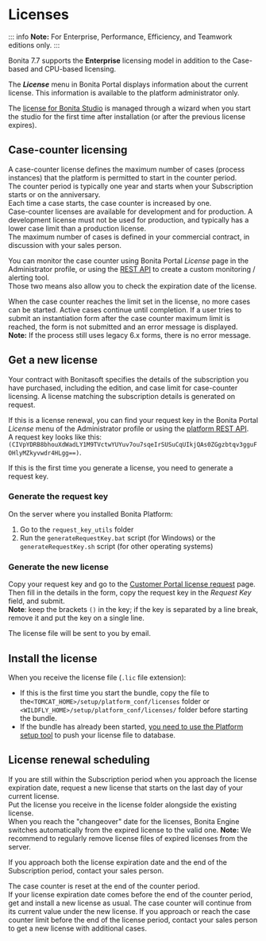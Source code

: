 # Licenses

::: info
**Note:** For Enterprise, Performance, Efficiency, and Teamwork editions only.
:::

Bonita 7.7 supports the **Enterprise** licensing model in addition to the Case-based and CPU-based licensing.  

The **_License_** menu in Bonita Portal displays information about the current license. This information is available to the platform administrator only.

The [license for Bonita Studio](bonita-bpm-studio-installation.md) is managed through a wizard when you start the studio for the first time after installation (or after the previous license expires).

## Case-counter licensing

A case-counter license defines the maximum number of cases (process instances) that the platform is permitted to start in the counter period.  
The counter period is typically one year and starts when your Subscription starts or on the anniversary.  
Each time a case starts, the case counter is increased by one.  
Case-counter licenses are available for development and for production. A development license must not be used for production, and typically has a lower case limit than a production license.  
The maximum number of cases is defined in your commercial contract, in discussion with your sales person.

You can monitor the case counter using Bonita Portal *License* page in the Administrator profile, or using the [REST API](platform-api.md#license) to create a custom monitoring / alerting tool.  
Those two means also allow you to check the expiration date of the license.

When the case counter reaches the limit set in the license, no more cases can be started. Active cases continue until completion.
If a user tries to submit an instantiation form after the case counter maximum limit is reached, the form is not submitted and an error message is displayed.  
**Note:** If the process still uses legacy 6.x forms, there is no error message.

## Get a new license

Your contract with Bonitasoft specifies the details of the subscription you have purchased, including the edition, and case limit for case-counter licensing. A license matching the subscription details is generated on request.

If this is a license renewal, you can find your request key in the Bonita Portal *License* menu of the Administrator profile or using the [platform REST API](platform-api.md#license).  
A request key looks like this: `(CIVpYDRB8bhouXdWadLY1M9TVctwYUYuv7ou7sqeIrSUSuCqUIkjQAs0ZGgzbtqv3gguFOHlyMZkyvwdr4HLgg==)`.

If this is the first time you generate a license, you need to generate a request key.

### Generate the request key

On the server where you installed Bonita Platform:  
1. Go to the `request_key_utils` folder
2. Run the `generateRequestKey.bat` script (for Windows) or the `generateRequestKey.sh` script (for other operating systems)

### Generate the new license

Copy your request key and go to the [Customer Portal license request](https://customer.bonitasoft.com/license/request) page.  
Then fill in the details in the form, copy the request key in the *Request Key* field, and submit.  
**Note**: keep the brackets `()` in the key; if the key is separated by a line break, remove it and put the key on a single line.

The license file will be sent to you by email.

## Install the license

When you receive the license file (`.lic` file extension):
- If this is the first time you start the bundle, copy the file to the`<TOMCAT_HOME>/setup/platform_conf/licenses` folder or `<WILDFLY_HOME>/setup/platform_conf/licenses/` folder before starting the bundle.
- If the bundle has already been started, [you need to use the Platform setup tool](BonitaBPM_platform_setup.md#update_platform_conf) to push your license file to database.

## License renewal scheduling

If you are still within the Subscription period when you approach the license expiration date, request a new license that starts on the last day of your current license.  
Put the license you receive in the license folder alongside the existing license.  
When you reach the "changeover" date for the licenses, Bonita Engine switches automatically from the expired license to the valid one.
**Note:** We recommend to regularly remove license files of expired licenses from the server.

If you approach both the license expiration date and the end of the Subscription period, contact your sales person.

The case counter is reset at the end of the counter period.  
If your license expiration date comes before the end of the counter period, get and install a new license as usual.
The case counter will continue from its current value under the new license.
If you approach or reach the case counter limit before the end of the license period, contact your sales person to get a new license with additional cases.

